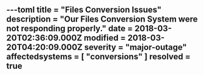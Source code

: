 ---toml
title = "Files Conversion Issues"
description = "Our Files Conversion System were not responding properly."
date = 2018-03-20T02:36:09.000Z
modified = 2018-03-20T04:20:09.000Z
severity = "major-outage"
affectedsystems = [
  "conversions"
]
resolved = true
---
